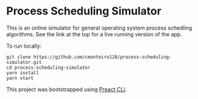 # Process Scheduling Simulator

This is an online simulator for general operating system process schedling algorithms. See the link at the top for a live running version of the app.

To run locally:

```shell 
git clone https://github.com/cmonteiro128/process-scheduling-simulator.git
cd process-scheduling-simulator
yarn install
yarn start
```

This project was bootstrapped using [Preact CLI](https://github.com/developit/preact-cli).